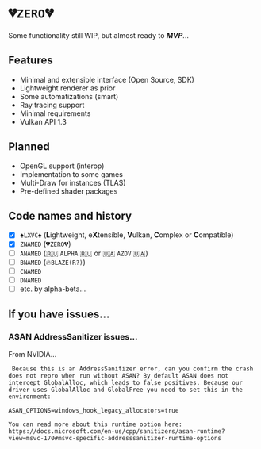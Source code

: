 # 💔`ZERO`💔

Some functionality still WIP, but almost ready to ***MVP***...

## Features

- Minimal and extensible interface (Open Source, SDK)
- Lightweight renderer as prior
- Some automatizations (smart)
- Ray tracing support
- Minimal requirements
- Vulkan API 1.3

## Planned

- OpenGL support (interop)
- Implementation to some games
- Multi-Draw for instances (TLAS)
- Pre-defined shader packages

## Code names and history

- [x] ♠`LXVC`♠ (**L**ightweight, e**X**tensible, **V**ulkan, **C**omplex or **C**ompatible)
- [x] `ZNAMED` (💔`ZERO`💔)
- [ ] `ANAMED` (🇷🇺 `ALPHA` 🇷🇺 or 🇺🇦 `AZOV` 🇺🇦)
- [ ] `BNAMED` (🔥`BLAZE(R?)`)
- [ ] `CNAMED`
- [ ] `DNAMED`
- [ ] etc. by alpha-beta...

## If you have issues...

### ASAN AddressSanitizer issues...

From NVIDIA...

```
 Because this is an AddressSanitizer error, can you confirm the crash does not repro when run without ASAN? By default ASAN does not intercept GlobalAlloc, which leads to false positives. Because our driver uses GlobalAlloc and GlobalFree you need to set this in the environment:

ASAN_OPTIONS=windows_hook_legacy_allocators=true

You can read more about this runtime option here: https://docs.microsoft.com/en-us/cpp/sanitizers/asan-runtime?view=msvc-170#msvc-specific-addresssanitizer-runtime-options
```
